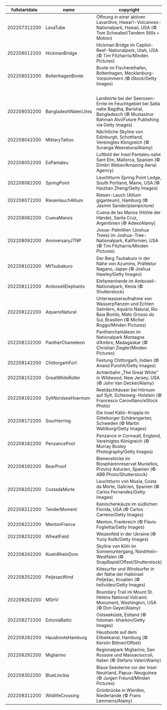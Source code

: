 |fullstartdate|name|copyright|title|image|
|--|--|--|--|--|
202207312200|LavaTube|Öffnung in einer aktiven Lavaröhre, Hawaiʻi-Volcanoes-Nationalpark, Hawaii, USA (© Tom Schwabel/Tandem Stills + Motion)|Der aktivste Vulkan der Welt|![](/de-DE/2022/08/202207312200LavaTube.jpg)|
202208012200|HickmanBridge|Hickman Bridge im Capitol-Reef-Nationalpark, Utah, USA (© Tim Fitzharris/Minden Pictures)|Nehmen Sie den am meisten begangenen Weg|![](/de-DE/2022/08/202208012200HickmanBridge.jpg)|
202208022200|BoltenhagenBoote|Boote im Fischereihafen, Boltenhagen, Mecklenburg-Vorpommern (© iStock/Getty Images)|Grüne Perle an der Ostsee|![](/de-DE/2022/08/202208022200BoltenhagenBoote.jpg)|
||||![](/de-DE/2022/08/.jpg)|
202208032200|BangladeshWaterLilies|Landwirte bei der Seerosen-Ernte im Feuchtgebiet bei Satla nahe Bagdha, Barishal, Bangladesch (© Mustasinur Rahman Alvi/Future Publishing via Getty Images)|Pastellfarbene Perfektion|![](/de-DE/2022/08/202208032200BangladeshWaterLilies.jpg)|
202208042200|MilitaryTattoo|Nächtliche Skyline von Edinburgh, Schottland, Vereinigtes Königreich (© Suranga Weeratuna/Alamy)|Stadt im Festival-Fieber|![](/de-DE/2022/08/202208042200MilitaryTattoo.jpg)|
202208052200|EsPantaleu|Luftbild der Insel Pantaleu nahe Sant Elm, Mallorca, Spanien (© Dimitri Weber/Amazing Aerial Agency)|Kleine Insel, großes Meer|![](/de-DE/2022/08/202208052200EsPantaleu.jpg)|
202208062200|SpringPoint|Leuchtturm Spring Point Ledge, South Portland, Maine, USA (© Haizhan Zheng/Getty Images)|Ein kleiner, aber mächtiger Wächter|![](/de-DE/2022/08/202208062200SpringPoint.jpg)|
202208072200|RiesenlauchAllium|Riesen-Lauch (Allium giganteum), Hamburg (© Jasmin Sander/plainpicture)|Violette Riesen|![](/de-DE/2022/08/202208072200RiesenlauchAllium.jpg)|
202208082200|CuevaManos|Cueva de las Manos (Höhle der Hände), Santa Cruz, Argentinien (© Adwo/Alamy)|9.000 Jahre alte Handabdrücke|![](/de-DE/2022/08/202208082200CuevaManos.jpg)|
202208092200|AnniversaryJTNP|Josua-Palmlilien (Joshua Trees) im Joshua-Tree-Nationalpark, Kalifornien, USA (© Tim Fitzharris/Minden Pictures)|1.000 Jahre alte Wüstenbewohner|![](/de-DE/2022/08/202208092200AnniversaryJTNP.jpg)|
202208102200|MtTsubakuro|Der Berg Tsubakuro in der Nähe von Azumino, Präfektur Nagano, Japan (© Joshua Hawley/Getty Images)|Umarmen Sie einen Berg, falls Sie das schaffen|![](/de-DE/2022/08/202208102200MtTsubakuro.jpg)|
202208112200|AmboseliElephants|Elefantenherde im Amboseli-Nationalpark, Kenia (© Shutterstock)|Familienparade|![](/de-DE/2022/08/202208112200AmboseliElephants.jpg)|
202208122200|AquarioNatural|Unterwasseraufnahme von Wasserpflanzen und Echten Salmlern, Aquário Natural, Rio Baia Bonito, Mato Grosso do Sul, Brasilien (© Michel Roggo/Minden Pictures)|So frisch, so sauber|![](/de-DE/2022/08/202208122200AquarioNatural.jpg)|
202208132200|PantherChameleon|Pantherchamäleon im Nationalpark Montagne d’Ambre, Madagaskar (© Christian Ziegler/Minden Pictures)|Weltmeister im Verstecken|![](/de-DE/2022/08/202208132200PantherChameleon.jpg)|
202208142200|ChittorgarhFort|Festung Chittorgarh, Indien (© Anand Purohit/Getty Images)|Vor 75 Jahren: Die Geburt einer Nation|![](/de-DE/2022/08/202208142200ChittorgarhFort.jpg)|
202208152200|GreatWhiteRoller|Achterbahn „The Great White“ in Wildwood, New Jersey, USA (© John Van Decker/Alamy)|Nervenkitzel pur|![](/de-DE/2022/08/202208152200GreatWhiteRoller.jpg)|
202208162200|SyltNordseeHoernum|Reetdachhäuser bei Hörnum auf Sylt, Schleswig-Holstein (© Francesco Carovillano/eStock Photo)|An Sylts südlichster Spitze|![](/de-DE/2022/08/202208162200SyltNordseeHoernum.jpg)|
202208172200|SourHerring|Die Insel Källö-Knippla im Göteborger Schärengarten, Schweden (© Martin Wahlborg/Getty Images)|Heimat des „am schlimmsten riechenden Essens“?|![](/de-DE/2022/08/202208172200SourHerring.jpg)|
202208182200|PenzancePool|Penzance in Cornwall, England, Vereinigtes Königreich (© Murray Bosley Photography/Getty Images)|Panoramablick auf Penzance|![](/de-DE/2022/08/202208182200PenzancePool.jpg)|
202208192200|BearProof|Bienenstöcke im Biosphärenreservat Muniellos, Provinz Asturien, Spanien (© ABB Photo/Shutterstock)|Retten und feiern Sie die Honigbienen|![](/de-DE/2022/08/202208192200BearProof.jpg)|
202208202200|CostadaMorte|Leuchtturm von Muxía, Costa da Morte, Galicien, Spanien (© Carlos Fernandez/Getty Images)|An der „Todesküste“|![](/de-DE/2022/08/202208202200CostadaMorte.jpg)|
202208212200|TenderMoment|Kaninchenkäuze im südlichen Florida, USA (© Carlos Carreno/Getty Images)|Rebellen in der Eulenwelt|![](/de-DE/2022/08/202208212200TenderMoment.jpg)|
202208222200|MentonFrance|Menton, Frankreich (© Flavio Foglietta/Getty Images)|„Die Perle Frankreichs“|![](/de-DE/2022/08/202208222200MentonFrance.jpg)|
202208232200|WheatField|Weizenfeld in der Ukraine (© Yuriy Kulik/Getty Images)|Bernsteinfarbenes Getreide|![](/de-DE/2022/08/202208232200WheatField.jpg)|
202208242200|KoelnRheinDom|Skyline von Köln im Sonnenuntergang, Nordrhein-Westfalen (© SnapRapid/Offset/Shutterstock)|Eine Stadt im Spielefieber|![](/de-DE/2022/08/202208242200KoelnRheinDom.jpg)|
202208252200|PeljesacWind|Kitesurfer und Windsurfer in der Nähe der Halbinsel Pelješac, Kroatien (© helivideo/Getty Images)|Die Verbindung von Wind und Wasser|![](/de-DE/2022/08/202208252200PeljesacWind.jpg)|
202208262200|MSHV|Boundary Trail im Mount St. Helens National Volcanic Monument, Washington, USA (© Don Geyer/Alamy)|40 Jahre Erholung|![](/de-DE/2022/08/202208262200MSHV.jpg)|
202208272200|EstoniaBaltic|Ostseeküste, Estland (© fotoman-kharkov/Getty Images)|Das Meer, das wie ein See wirkt|![](/de-DE/2022/08/202208272200EstoniaBaltic.jpg)|
202208282200|HausbooteHamburg|Hausboote auf dem Eilbekkanal, Hamburg (© Kerstin Bittner/Offset)|Wohnen auf dem Wasser|![](/de-DE/2022/08/202208282200HausbooteHamburg.jpg)|
202208292200|Migliarino|Regionalpark Migliarino, San Rossore und Massaciuccoli, Italien (© Stefano Valeri/Alamy)|Pisa bietet mehr als nur schiefe Türme|![](/de-DE/2022/08/202208292200Migliarino.jpg)|
202208302200|BlueLinckia|Blaue Seesterne vor der Insel Neuirland, Papua-Neuguinea (© Jurgen Freund/Minden Pictures)|Blaue Sterne am „Unterwasserhimmel“|![](/de-DE/2022/08/202208302200BlueLinckia.jpg)|
202208312200|WildlifeCrossing|Grünbrücke in Wierden, Niederlande (© Frans Lemmens/Alamy)|Wer benutzt diese Brücke?|![](/de-DE/2022/08/202208312200WildlifeCrossing.jpg)|
